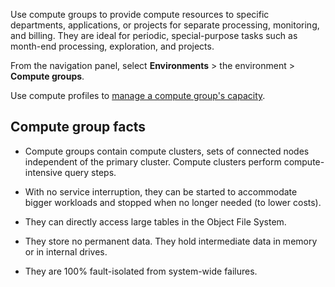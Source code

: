 Use compute groups to provide compute resources to specific departments, applications, or projects for separate processing, monitoring, and billing. They are ideal for periodic, special-purpose tasks such as month-end processing, exploration, and projects.

From the navigation panel, select **Environments** > the environment > **Compute groups**.

Use compute profiles to [manage a compute group's capacity](dvl1640281718303.md).

## Compute group facts


-   Compute groups contain compute clusters, sets of connected nodes independent of the primary cluster. Compute clusters perform compute-intensive query steps.


-   With no service interruption, they can be started to accommodate bigger workloads and stopped when no longer needed (to lower costs).


-   They can directly access large tables in the Object File System.


-   They store no permanent data. They hold intermediate data in memory or in internal drives.


-   They are 100% fault-isolated from system-wide failures.


